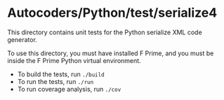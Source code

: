 # Autocoders/Python/test/serialize4

This directory contains unit tests for the Python serialize XML code generator.

To use this directory, you must have installed F Prime, and you must be inside 
the F Prime Python virtual environment.

* To build the tests, run `./build`
* To run the tests, run `./run`
* To run coverage analysis, run `./cov`

